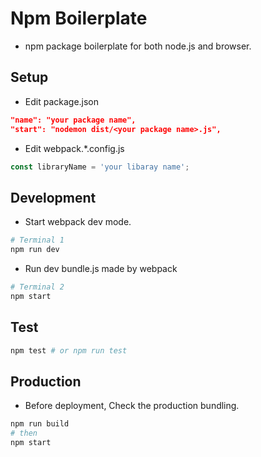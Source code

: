 # Npm Boilerplate
- npm package boilerplate for both node.js and browser.

## Setup
- Edit package.json
```json
"name": "your package name",
"start": "nodemon dist/<your package name>.js",
```

- Edit webpack.*.config.js
```javascript
const libraryName = 'your libaray name';
```

## Development

- Start webpack dev mode.
```bash
# Terminal 1
npm run dev
```

- Run dev bundle.js made by webpack
```bash
# Terminal 2
npm start 
```

## Test
```bash
npm test # or npm run test
```

## Production
- Before deployment, Check the production bundling.
```bash
npm run build
# then
npm start
```
